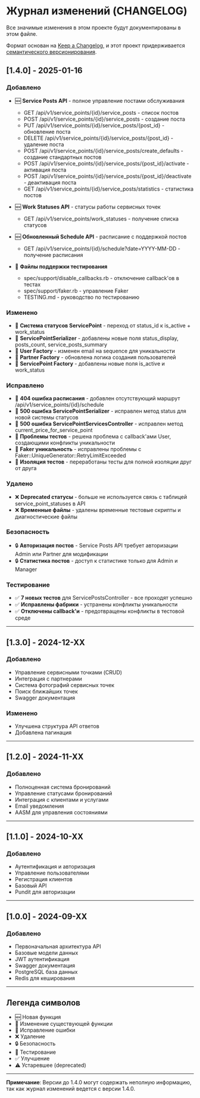 # Журнал изменений (CHANGELOG)

Все значимые изменения в этом проекте будут документированы в этом файле.

Формат основан на [Keep a Changelog](https://keepachangelog.com/ru/1.0.0/),
и этот проект придерживается [семантического версионирования](https://semver.org/lang/ru/).

## [1.4.0] - 2025-01-16

### Добавлено
- 🆕 **Service Posts API** - полное управление постами обслуживания
  - GET /api/v1/service_points/{id}/service_posts - список постов
  - POST /api/v1/service_points/{id}/service_posts - создание поста
  - PUT /api/v1/service_points/{id}/service_posts/{post_id} - обновление поста
  - DELETE /api/v1/service_points/{id}/service_posts/{post_id} - удаление поста
  - POST /api/v1/service_points/{id}/service_posts/create_defaults - создание стандартных постов
  - POST /api/v1/service_points/{id}/service_posts/{post_id}/activate - активация поста
  - POST /api/v1/service_points/{id}/service_posts/{post_id}/deactivate - деактивация поста
  - GET /api/v1/service_points/{id}/service_posts/statistics - статистика постов

- 🆕 **Work Statuses API** - статусы работы сервисных точек
  - GET /api/v1/service_points/work_statuses - получение списка статусов

- 🆕 **Обновленный Schedule API** - расписание с поддержкой постов
  - GET /api/v1/service_points/{id}/schedule?date=YYYY-MM-DD - получение расписания

- 🧪 **Файлы поддержки тестирования**
  - spec/support/disable_callbacks.rb - отключение callback'ов в тестах
  - spec/support/faker.rb - управление Faker
  - TESTING.md - руководство по тестированию

### Изменено
- 🔄 **Система статусов ServicePoint** - переход от status_id к is_active + work_status
- 🔄 **ServicePointSerializer** - добавлены новые поля status_display, posts_count, service_posts_summary
- 🔄 **User Factory** - изменен email на sequence для уникальности
- 🔄 **Partner Factory** - обновлена логика создания пользователей
- 🔄 **ServicePoint Factory** - добавлены новые поля is_active и work_status

### Исправлено
- 🐛 **404 ошибка расписания** - добавлен отсутствующий маршрут /api/v1/service_points/{id}/schedule
- 🐛 **500 ошибка ServicePointSerializer** - исправлен метод status для новой системы статусов
- 🐛 **500 ошибка ServicePointServicesController** - исправлен метод current_price_for_service_point
- 🐛 **Проблемы тестов** - решена проблема с callback'ами User, создающими конфликты уникальности
- 🐛 **Faker уникальность** - исправлены проблемы с Faker::UniqueGenerator::RetryLimitExceeded
- 🐛 **Изоляция тестов** - переработаны тесты для полной изоляции друг от друга

### Удалено
- ❌ **Deprecated статусы** - больше не используется связь с таблицей service_point_statuses в API
- ❌ **Временные файлы** - удалены временные тестовые скрипты и диагностические файлы

### Безопасность
- 🔒 **Авторизация постов** - Service Posts API требует авторизации Admin или Partner для модификации
- 🔒 **Статистика постов** - доступ к статистике только для Admin и Manager

### Тестирование
- ✅ **7 новых тестов** для ServicePostsController - все проходят успешно
- ✅ **Исправлены фабрики** - устранены конфликты уникальности
- ✅ **Отключены callback'и** - предотвращены конфликты в тестовой среде

---

## [1.3.0] - 2024-12-XX

### Добавлено
- Управление сервисными точками (CRUD)
- Интеграция с партнерами
- Система фотографий сервисных точек
- Поиск ближайших точек
- Swagger документация

### Изменено
- Улучшена структура API ответов
- Добавлена пагинация

---

## [1.2.0] - 2024-11-XX

### Добавлено
- Полноценная система бронирований
- Управление статусами бронирований
- Интеграция с клиентами и услугами
- Email уведомления
- AASM для управления состояниями

---

## [1.1.0] - 2024-10-XX

### Добавлено
- Аутентификация и авторизация
- Управление пользователями
- Регистрация клиентов
- Базовый API
- Pundit для авторизации

---

## [1.0.0] - 2024-09-XX

### Добавлено
- Первоначальная архитектура API
- Базовые модели данных
- JWT аутентификация
- Swagger документация
- PostgreSQL база данных
- Redis для кеширования

---

## Легенда символов

- 🆕 Новая функция
- 🔄 Изменение существующей функции
- 🐛 Исправление ошибки
- ❌ Удаление
- 🔒 Безопасность
- 🧪 Тестирование
- ✅ Улучшение
- ⚠️ Устаревшее (deprecated)

---

**Примечание**: Версии до 1.4.0 могут содержать неполную информацию, так как журнал изменений ведется с версии 1.4.0. 